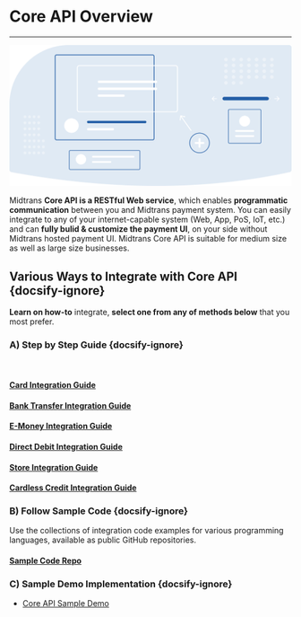 # Core API Overview
<hr>
<!-- TODO: standardize linking accross Core API section -->

![Core API Overview](./../../asset/image/core-api-overview.svg)
<br>

Midtrans **Core API is a RESTful Web service**, which enables **programmatic communication** between you and Midtrans payment system. You can easily integrate to any of your internet-capable system (Web, App, PoS, IoT, etc.) and can **fully bulid & customize the payment UI**, on your side without Midtrans hosted payment UI. Midtrans Core API is suitable for medium size as well as large size businesses.

## Various Ways to Integrate with Core API {docsify-ignore}

**Learn on how-to** integrate, **select one from any of methods below** that you most prefer.

### A) Step by Step Guide {docsify-ignore}
<br>
<div class="my-card">

#### [Card Integration Guide](/en/core-api/credit-card.md)
</div>
<div class="my-card">

#### [Bank Transfer Integration Guide](/en/core-api/bank-transfer.md)
</div>
<div class="my-card">

#### [E-Money Integration Guide](/en/core-api/e-wallet.md)
</div>
<div class="my-card">

#### [Direct Debit Integration Guide](/en/core-api/direct-debit.md)
</div>
<div class="my-card">

#### [Store Integration Guide](/en/core-api/convenience-store.md)
</div>
<div class="my-card">

#### [Cardless Credit Integration Guide](/en/core-api/cardless-credit.md)
</div>

### B) Follow Sample Code {docsify-ignore}
Use the collections of integration code examples for various programming languages, available as public GitHub repositories.

<div class="my-card">

#### [Sample Code Repo](/en/technical-reference/library-plugin.md#sample-integration-code)
</div>

### C) Sample Demo Implementation {docsify-ignore}
- [Core API Sample Demo](https://bit.ly/MidSampleApp)
